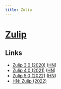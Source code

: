 ```yaml
---
title: Zulip
---
```


# [Zulip](https://zulipchat.com/)

## Links

- [Zulip 3.0 (2020)](https://blog.zulip.com/2020/07/16/zulip-3-0-released/) ([HN](https://news.ycombinator.com/item?id=23860338))
- [Zulip 4.0 (2021)](https://blog.zulip.com/2021/05/13/zulip-4-0-released/) ([HN](https://news.ycombinator.com/item?id=27149123))
- [Zulip 5.0 (2022)](https://blog.zulip.com/2022/03/29/zulip-5-0-released/) ([HN](https://news.ycombinator.com/item?id=30846659))
- [HN: Zulip (2022)](https://news.ycombinator.com/item?id=31572278)